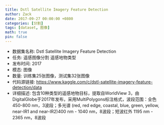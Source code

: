 ```yaml
---
title: Dstl Satellite Imagery Feature Detection
author: Zack
date: 2017-09-27 00:00:00 +0800
categories: [分割]
tags: [dataset, 图像]
math: true
pin: false
---
```

- 数据集名称: Dstl Satellite Imagery Feature Detection
- 任务: 遥感图像分割 遥感地物类型
- 发布时间: 2017
- 模态: 图像
- 数量: 训练集25张图像，测试集32张图像
- 代码源链接: https://www.kaggle.com/c/dstl-satellite-imagery-feature-detection/data
- 详细描述: 包含10种类型的遥感地物目标，提取自WorldView 3，由DigitalGlobe于2017年发布，采用MultiPolygons标注格式，波段范围：全色450-800 nm，3波段；多光谱 (red, red edge, coastal, blue, green, yellow, near-IR1 and near-IR2)400 nm - 1040 nm，8波段；短波红外 1195 nm - 2365 nm，8波段
